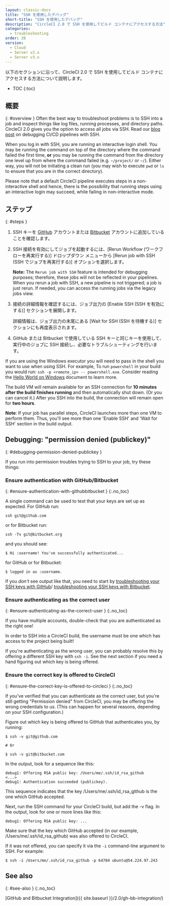 ```yaml
---
layout: classic-docs
title: "SSH を使用したデバッグ"
short-title: "SSH を使用したデバッグ"
description: "CircleCI 2.0 で SSH を使用してビルド コンテナにアクセスする方法"
categories:
  - troubleshooting
order: 20
version:
  - Cloud
  - Server v2.x
  - Server v3.x
---
```


以下のセクションに沿って、CircleCI 2.0 で SSH を使用してビルド コンテナにアクセスする方法について説明します。

* TOC
{:toc}

## 概要
{: #overview }
Often the best way to troubleshoot problems is to SSH into a job and inspect things like log files, running processes, and directory paths. CircleCI 2.0 gives you the option to access all jobs via SSH. Read our [blog post](https://circleci.com/blog/debugging-ci-cd-pipelines-with-ssh-access/) on debugging CI/CD pipelines with SSH.

When you log in with SSH, you are running an interactive login shell. You may be running the command on top of the directory where the command failed the first time, **or** you may be running the command from the directory one level up from where the command failed (e.g. `~/project/` or `~/`). Either way, you will not be initiating a clean run (you may wish to execute `pwd` or `ls` to ensure that you are in the correct directory).

Please note that a default CircleCI pipeline executes steps in a non-interactive shell and hence, there is the possibility that running steps using an interactive login may succeed, while failing in non-interactive mode.

## ステップ
{: #steps }

1. SSH キーを [GitHub](https://help.github.com/articles/adding-a-new-ssh-key-to-your-github-account/) アカウントまたは [Bitbucket](https://confluence.atlassian.com/bitbucket/set-up-an-ssh-key-728138079.html) アカウントに追加していることを確認します。

2. SSH 接続を有効にしてジョブを起動するには、[Rerun Workflow (ワークフローを再実行する)] ドロップダウン メニューから [Rerun job with SSH (SSH でジョブを再実行する)] オプションを選択します。

     **Note:** The `Rerun job with SSH` feature is intended for debugging purposes; therefore, these jobs will not be reflected in your pipelines. When you rerun a job with SSH, a new pipeline is not triggered; a job is just rerun. If needed, you can access the running jobs via the legacy jobs view.

3. 接続の詳細情報を確認するには、ジョブ出力の [Enable SSH (SSH を有効にする)] セクションを展開します。

     詳細情報は、ジョブ出力の末尾にある [Wait for SSH (SSH を待機する)] セクションにも再度表示されます。

4. GitHub または Bitbucket で使用している SSH キーと同じキーを使用して、実行中のジョブに SSH 接続し、必要なトラブルシューティングを行います。

If you are using the Windows executor you will need to pass in the shell you want to use when using SSH. For example, To run  `powershell` in your build you would run: `ssh -p <remote_ip> -- powershell.exe`. Consider reading the [Hello World on Windows]({{site.baseurl}}/2.0/hello-world-windows) document to learn more.

The build VM will remain available for an SSH connection for **10 minutes after the build finishes running** and then automatically shut down. (Or you can cancel it.) After you SSH into the build, the connection will remain open for **two hours**.

**Note**: If your job has parallel steps, CircleCI launches more than one VM to perform them. Thus, you'll see more than one 'Enable SSH' and 'Wait for SSH' section in the build output.

## Debugging: "permission denied (publickey)"
{: #debugging-permission-denied-publickey }

If you run into permission troubles trying to SSH to your job, try these things:

### Ensure authentication with GitHub/Bitbucket
{: #ensure-authentication-with-githubbitbucket }
{:.no_toc}

A single command can be used to test that your keys are set up as expected. For GitHub run:

```
ssh git@github.com
```

or for Bitbucket run:

```
ssh -Tv git@bitbucket.org
```

and you should see:

```
$ Hi :username! You've successfully authenticated...
```

for GitHub or for Bitbucket:

```
$ logged in as :username.
```

If you _don't_ see output like that, you need to start by [troubleshooting your SSH keys with GitHub](https://help.github.com/articles/error-permission-denied-publickey)/ [troubleshooting your SSH keys with Bitbucket](https://confluence.atlassian.com/bitbucket/troubleshoot-ssh-issues-271943403.html).

### Ensure authenticating as the correct user
{: #ensure-authenticating-as-the-correct-user }
{:.no_toc}

If you have multiple accounts, double-check that you are authenticated as the right one!

In order to SSH into a CircleCI build, the username must be one which has access to the project being built!

If you're authenticating as the wrong user, you can probably resolve this by offering a different SSH key with `ssh -i`. See the next section if you need a hand figuring out which key is being offered.

### Ensure the correct key is offered to CircleCI
{: #ensure-the-correct-key-is-offered-to-circleci }
{:.no_toc}

If you've verified that you can authenticate as the correct user, but you're still getting "Permission denied" from CircleCI, you may be offering the wrong credentials to us. (This can happen for several reasons, depending on your SSH configuration.)

Figure out which key is being offered to GitHub that authenticates you, by running:

```
$ ssh -v git@github.com

# Or

$ ssh -v git@bitbucket.com
```

In the output, look for a sequence like this:

```
debug1: Offering RSA public key: /Users/me/.ssh/id_rsa_github
<...>
debug1: Authentication succeeded (publickey).
```

This sequence indicates that the key /Users/me/.ssh/id_rsa_github is the one which GitHub accepted.

Next, run the SSH command for your CircleCI build, but add the -v flag. In the output, look for one or more lines like this:

```
debug1: Offering RSA public key: ...
```

Make sure that the key which GitHub accepted (in our example, /Users/me/.ssh/id_rsa_github) was also offered to CircleCI.

If it was not offered, you can specify it via the `-i` command-line argument to SSH. For example:

```
$ ssh -i /Users/me/.ssh/id_rsa_github -p 64784 ubuntu@54.224.97.243
```

## See also
{: #see-also }
{:.no_toc}

[GitHub and Bitbucket Integration]({{ site.baseurl }}/2.0/gh-bb-integration/)
